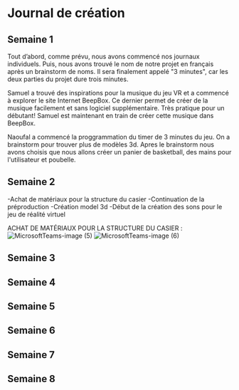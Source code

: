 # Journal de création

## Semaine 1

Tout d’abord, comme prévu, nous avons commencé nos journaux individuels. Puis, nous avons trouvé le nom de notre projet en français après un brainstorm de noms. Il sera finalement appelé "3 minutes", car les deux parties du projet dure trois minutes.

Samuel a trouvé des inspirations pour la musique du jeu VR et a commencé à explorer le site Internet BeepBox. Ce dernier permet de créer de la musique facilement et sans logiciel supplémentaire. Très pratique pour un débutant! Samuel est maintenant en train de créer cette musique dans BeepBox.

Naoufal a commencé la proggrammation du timer de 3 minutes du jeu. On a brainstorm pour trouver plus de modèles 3d. Apres le brainstorm nous avons choisis que nous allons créer un panier de basketball, des mains pour l'utilisateur et poubelle. 

## Semaine 2
-Achat de matériaux pour la structure du casier
-Continuation de la préproduction
-Création model 3d
-Début de la création des sons pour le jeu de réalité virtuel

ACHAT DE MATÉRIAUX POUR LA STRUCTURE DU CASIER :
![MicrosoftTeams-image (5)](https://user-images.githubusercontent.com/70386087/152455864-e96d58e5-7aa9-4fe6-a32c-f5f5cac52373.png)
![MicrosoftTeams-image (6)](https://user-images.githubusercontent.com/70386087/152455872-f831b477-57c0-41ea-8920-85e6eb50d017.png)

## Semaine 3
## Semaine 4
## Semaine 5
## Semaine 6
## Semaine 7
## Semaine 8















